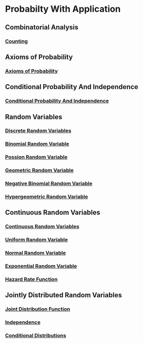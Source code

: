# Probabilty With Application

## Combinatorial Analysis
### [Counting](counting.ipynb)

## Axioms of Probability
### [Axioms of Probability](axioms_of_probability.ipynb)

## Conditional Probability And Independence
### [Conditional Probability And Independence](conditional_probability_and_independence.ipynb)

## Random Variables
### [Discrete Random Variables](discrete_random_variables.ipynb)
### [Binomial Random Variable](binomial_random_variable.ipynb)
### [Possion Random Variable](possion_random_variable.ipynb)
### [Geometric Random Variable](geometric_random_variable.ipynb)
### [Negative Binomial Random Variable](negative_binomial_random_variable.ipynb)
### [Hypergeometric Random Variable](hypergeometric_random_variable.ipynb)

## Continuous Random Variables
### [Continuous Random Variables](continuous_random_variables.ipynb)
### [Uniform Random Variable](uniform_random_variable.ipynb)
### [Normal Random Variable](normal_random_variable.ipynb)
### [Exponential Random Variable](exponential_random_variable.ipynb)
### [Hazard Rate Function](hazard_rate_function.ipynb)

## Jointly Distributed Random Variables
### [Joint Distribution Function](joint_distribution_function.ipynb)
### [Independence](independence.ipynb)
### [Conditional Distributions](conditional_distributions.ipynb)
